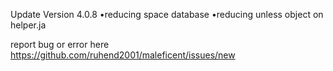 Update Version 4.0.8
•reducing space database
•reducing unless object on helper.ja

report bug or error here https://github.com/ruhend2001/maleficent/issues/new
